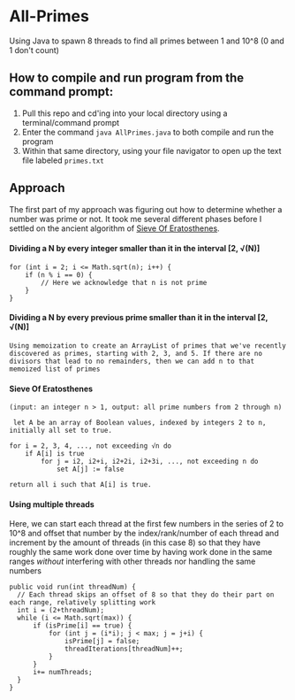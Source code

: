 # All-Primes
Using Java to spawn 8 threads to find all primes between 1 and 10^8 (0 and 1 don't count)

## How to compile and run program from the command prompt:
1. Pull this repo and cd'ing into your local directory using a terminal/command prompt
2. Enter the command `java AllPrimes.java` to both compile and run the program
3. Within that same directory, using your file navigator to open up the text file labeled `primes.txt`

## Approach
The first part of my approach was figuring out how to determine whether a number was prime or not. It took me several different phases before I settled on the ancient algorithm of [Sieve Of Eratosthenes](https://en.wikipedia.org/wiki/Sieve_of_Eratosthenes). 
#### Dividing a N by every integer smaller than it in the interval [2, √(N)]
```
for (int i = 2; i <= Math.sqrt(n); i++) {
    if (n % i == 0) {
        // Here we acknowledge that n is not prime
    }
}
```
        
#### Dividing a N by every previous prime smaller than it in the interval [2, √(N)] 
``` 
Using memoization to create an ArrayList of primes that we've recently discovered as primes, starting with 2, 3, and 5. If there are no divisors that lead to no remainders, then we can add n to that memoized list of primes
```

#### Sieve Of Eratosthenes
``` 
(input: an integer n > 1, output: all prime numbers from 2 through n)

 let A be an array of Boolean values, indexed by integers 2 to n,
initially all set to true.

for i = 2, 3, 4, ..., not exceeding √n do
    if A[i] is true
        for j = i2, i2+i, i2+2i, i2+3i, ..., not exceeding n do
            set A[j] := false

return all i such that A[i] is true.
```
    
#### Using multiple threads

Here, we can start each thread at the first few numbers in the series of 2 to 10^8 and offset that number by the index/rank/number of each thread and increment by the amount of threads (in this case 8) so that they have roughly the same work done over time by having work done in the same ranges *without* interfering with other threads nor handling the same numbers

```
public void run(int threadNum) {
  // Each thread skips an offset of 8 so that they do their part on each range, relatively splitting work
  int i = (2+threadNum);
  while (i <= Math.sqrt(max)) {
      if (isPrime[i] == true) {
          for (int j = (i*i); j < max; j = j+i) {
              isPrime[j] = false;
              threadIterations[threadNum]++;
          }
      }
      i+= numThreads;
  }
}
```

    
